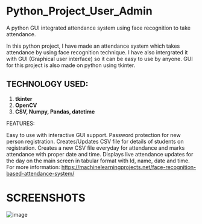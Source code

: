 # Python_Project_User_Admin

A python GUI integrated attendance system using face recognition to take attendance.

In this python project, I have made an attendance system which takes attendance by using face recognition technique. I have also intergrated it with GUI (Graphical user interface) so it can be easy to use by anyone. GUI for this project is also made on python using tkinter.

## TECHNOLOGY USED:

1. **tkinter**
1. **OpenCV**
1. **CSV, Numpy, Pandas, datetime**


FEATURES:

Easy to use with interactive GUI support.
Password protection for new person registration.
Creates/Updates CSV file for details of students on registration.
Creates a new CSV file everyday for attendance and marks attendance with proper date and time.
Displays live attendance updates for the day on the main screen in tabular format with Id, name, date and time.
For more information:
https://machinelearningprojects.net/face-recognition-based-attendance-system/

# SCREENSHOTS
![image](https://github.com/user-attachments/assets/e02826df-62ce-46f6-a27e-7a419fbfcabc)


